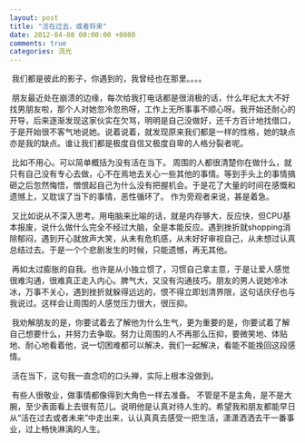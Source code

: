 ```yaml
---
layout: post
title: "活在过去，或者将来"
date: 2012-04-08 00:00:00 +0800
comments: true
categories: 流光
---
```

<p> &nbsp;我们都是彼此的影子，你遇到的，我曾经也在那里。。。。 </p><p> &nbsp;朋友最近处在崩溃的边缘，每次给我打电话都是很消极的话，什么年纪太大不好找男朋友啦，那个人对她忽冷忽热呀，工作上无所事事不顺心呀。我开始还耐心的开导，后来逐渐发现这家伙实在欠骂，明明是自己没做好，还千方百计地找借口，于是开始很不客气地说她。说着说着，就发现原来我们都是一样的性格，她的缺点亦是我的缺点。谁让我们都是极度自信又极度自卑的人格分裂者呢。</p><p> &nbsp;比如不用心。可以简单概括为没有活在当下。 周围的人都很清楚你在做什么，就只有自己没有专心去做，心不在焉地去关心一些其他的事情。等到手头上的事情搞砸之后忽然悔悟，憎恨起自己为什么没有把握机会。于是花了大量的时间在感慨和遗憾上，又耽误了当下的事情，恶性循环了。 作为旁观者来说，甚是着急。</p><p> &nbsp;又比如说从不深入思考。用电脑来比喻的话，就是内存够大，反应快，但CPU基本报废，说什么做什么完全不经过大脑，全是本能反应。遇到挫折就shopping消除郁闷，遇到开心就放声大笑，从未有危机感，从未好好审视自己，从未想过认真总结过去。于是一个个悲剧发生的时候，只能遗憾，再无其他。</p><p> &nbsp;再如太过膨胀的自我。也许是从小独立惯了，习惯自己拿主意，于是让爱人感觉很难沟通，很难真正走入内心。脾气大，又没有沟通技巧。朋友的男人说她冷冰冰，万事不关心，遇到挫折就躲得远远的，恨不得立即划清界限，这句话庆仔也与我说过。这样会让周围的人感觉压力很大，很压抑。</p><p> &nbsp;我劝解朋友的是，你要试着去了解他为什么生气，更为重要的是，你要试着了解自己想要什么，并努力去争取。努力让周围的人不再那么压抑，要微笑地、体贴地、耐心地看着他，说一切困难都可以解决，我们一起解决，看能不能挽回这段感情。</p><p> &nbsp;活在当下，这句我一直念叨的口头禅，实际上根本没做到。</p><p> &nbsp;有些人很敬业，做事情都像得到大角色一样去准备。 不管是不是主角，是不是大腕，至少表面看上去很有范儿。说明他是认真对待人生的。希望我和朋友都能早日从“活在过去或者未来”中走出来，认认真真去感受一把生活，潇潇洒洒去干一番事业，过上畅快淋漓的人生。</p><p><br><br><br><br></p>
